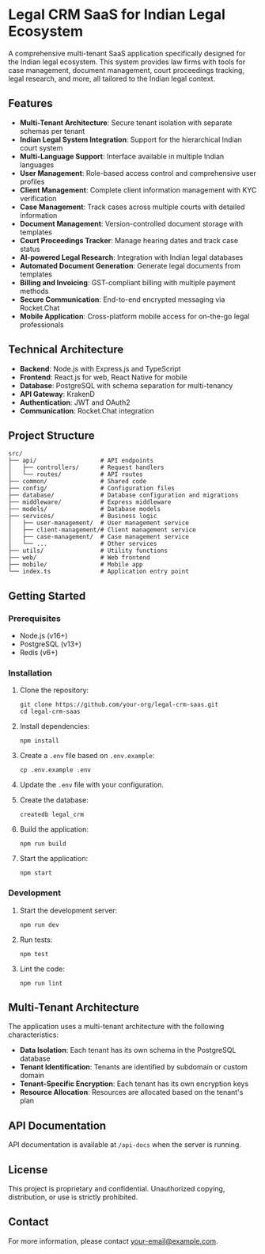 # Legal CRM SaaS for Indian Legal Ecosystem

A comprehensive multi-tenant SaaS application specifically designed for the Indian legal ecosystem. This system provides law firms with tools for case management, document management, court proceedings tracking, legal research, and more, all tailored to the Indian legal context.

## Features

- **Multi-Tenant Architecture**: Secure tenant isolation with separate schemas per tenant
- **Indian Legal System Integration**: Support for the hierarchical Indian court system
- **Multi-Language Support**: Interface available in multiple Indian languages
- **User Management**: Role-based access control and comprehensive user profiles
- **Client Management**: Complete client information management with KYC verification
- **Case Management**: Track cases across multiple courts with detailed information
- **Document Management**: Version-controlled document storage with templates
- **Court Proceedings Tracker**: Manage hearing dates and track case status
- **AI-powered Legal Research**: Integration with Indian legal databases
- **Automated Document Generation**: Generate legal documents from templates
- **Billing and Invoicing**: GST-compliant billing with multiple payment methods
- **Secure Communication**: End-to-end encrypted messaging via Rocket.Chat
- **Mobile Application**: Cross-platform mobile access for on-the-go legal professionals

## Technical Architecture

- **Backend**: Node.js with Express.js and TypeScript
- **Frontend**: React.js for web, React Native for mobile
- **Database**: PostgreSQL with schema separation for multi-tenancy
- **API Gateway**: KrakenD
- **Authentication**: JWT and OAuth2
- **Communication**: Rocket.Chat integration

## Project Structure

```
src/
├── api/                  # API endpoints
│   ├── controllers/      # Request handlers
│   └── routes/           # API routes
├── common/               # Shared code
├── config/               # Configuration files
├── database/             # Database configuration and migrations
├── middleware/           # Express middleware
├── models/               # Database models
├── services/             # Business logic
│   ├── user-management/  # User management service
│   ├── client-management/# Client management service
│   ├── case-management/  # Case management service
│   └── ...               # Other services
├── utils/                # Utility functions
├── web/                  # Web frontend
├── mobile/               # Mobile app
└── index.ts              # Application entry point
```

## Getting Started

### Prerequisites

- Node.js (v16+)
- PostgreSQL (v13+)
- Redis (v6+)

### Installation

1. Clone the repository:
   ```
   git clone https://github.com/your-org/legal-crm-saas.git
   cd legal-crm-saas
   ```

2. Install dependencies:
   ```
   npm install
   ```

3. Create a `.env` file based on `.env.example`:
   ```
   cp .env.example .env
   ```

4. Update the `.env` file with your configuration.

5. Create the database:
   ```
   createdb legal_crm
   ```

6. Build the application:
   ```
   npm run build
   ```

7. Start the application:
   ```
   npm start
   ```

### Development

1. Start the development server:
   ```
   npm run dev
   ```

2. Run tests:
   ```
   npm test
   ```

3. Lint the code:
   ```
   npm run lint
   ```

## Multi-Tenant Architecture

The application uses a multi-tenant architecture with the following characteristics:

- **Data Isolation**: Each tenant has its own schema in the PostgreSQL database
- **Tenant Identification**: Tenants are identified by subdomain or custom domain
- **Tenant-Specific Encryption**: Each tenant has its own encryption keys
- **Resource Allocation**: Resources are allocated based on the tenant's plan

## API Documentation

API documentation is available at `/api-docs` when the server is running.

## License

This project is proprietary and confidential. Unauthorized copying, distribution, or use is strictly prohibited.

## Contact

For more information, please contact [your-email@example.com](mailto:your-email@example.com).